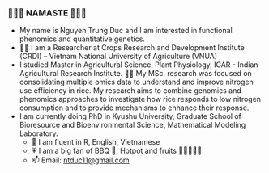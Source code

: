 ### 🙏🙏🙏 NAMASTE 🙏🙏🙏
* My name is Nguyen Trung Duc and I am interested in functional phenomics and quantitative genetics.
* 👨‍🔬 I am a Researcher at Crops Research and Development Institute (CRDI) – Vietnam National University of Agriculture (VNUA)
* I studied Master in Agricultural Science, Plant Physiology, ICAR - Indian Agricultural Research Institute. 🌾🌽 My MSc. research was focused on consolidating multiple omics data to understand and improve nitrogen use efficiency in rice. My research aims to combine genomics and phenomics approaches to investigate how rice responds to low nitrogen consumption and to provide mechanisms to enhance their response.
* I am currently doing PhD in Kyushu University, Graduate School of Bioresource and Bioenvironmental Science, Mathematical Modeling Laboratory. 
   * 💬  I am fluent in R, English, Vietnamese
   * 💗 I am a big fan of BBQ 🍖, Hotpot and fruits 🍵🍜🍡🍉🍇
   * 📫  Email: ntduc11@gmail.com
